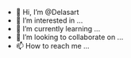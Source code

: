 - 👋 Hi, I’m @Delasart
- 👀 I’m interested in ...
- 🌱 I’m currently learning ...
- 💞️ I’m looking to collaborate on ...
- 📫 How to reach me ...

<!---
Delasart/Delasart is a ✨ special ✨ repository because its `README.md` (this file) appears on your GitHub profile.
You can click the Preview link to take a look at your changes.
--->
